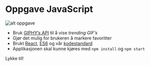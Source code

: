 # Oppgave JavaScript

![alt oppgave](http://i.giphy.com/kPVTbiTORIopy.gif)

* Bruk [GIPHY’s API](https://github.com/Giphy/GiphyAPI) til å vise *trending GIF’s*
* Gjør det mulig for brukeren å markere favoritter
* Brukt [React](https://facebook.github.io/react/), [ES6](https://babeljs.io/learn-es2015/) og vår [kodestandard](https://github.com/netliferesearch/eslint-config-netliferesearch)
* Applikasjonen skal kunne kjøres med `npm install` og `npm start`

Lykke til!
